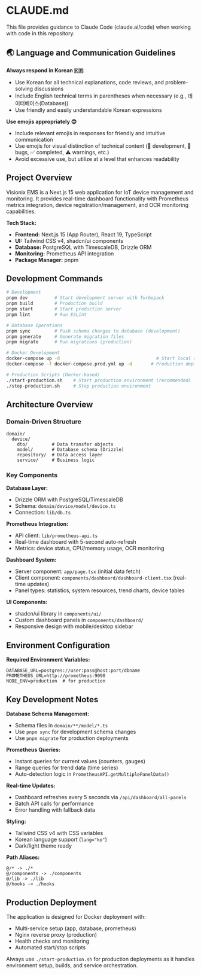 # CLAUDE.md

This file provides guidance to Claude Code (claude.ai/code) when working with code in this repository.

## 🌏 Language and Communication Guidelines

**Always respond in Korean 🇰🇷**
- Use Korean for all technical explanations, code reviews, and problem-solving discussions
- Include English technical terms in parentheses when necessary (e.g., 데이터베이스(Database))
- Use friendly and easily understandable Korean expressions

**Use emojis appropriately 😊**
- Include relevant emojis in responses for friendly and intuitive communication
- Use emojis for visual distinction of technical content (🔧 development, 🐛 bugs, ✅ completed, ⚠️ warnings, etc.)
- Avoid excessive use, but utilize at a level that enhances readability

## Project Overview

Visionix EMS is a Next.js 15 web application for IoT device management and monitoring. It provides real-time dashboard functionality with Prometheus metrics integration, device registration/management, and OCR monitoring capabilities.

**Tech Stack:**
- **Frontend:** Next.js 15 (App Router), React 19, TypeScript
- **UI:** Tailwind CSS v4, shadcn/ui components
- **Database:** PostgreSQL with TimescaleDB, Drizzle ORM
- **Monitoring:** Prometheus API integration
- **Package Manager:** pnpm

## Development Commands

```bash
# Development
pnpm dev          # Start development server with Turbopack
pnpm build        # Production build
pnpm start        # Start production server
pnpm lint         # Run ESLint

# Database Operations
pnpm sync         # Push schema changes to database (development)
pnpm generate     # Generate migration files
pnpm migrate      # Run migrations (production)

# Docker Development
docker-compose up -d                                    # Start local services (PostgreSQL, Prometheus)
docker-compose -f docker-compose.prod.yml up -d       # Production deployment

# Production Scripts (Docker-based)
./start-production.sh    # Start production environment (recommended)
./stop-production.sh     # Stop production environment
```

## Architecture Overview

### Domain-Driven Structure
```
domain/
  device/
    dto/         # Data transfer objects
    model/       # Database schema (Drizzle)
    repository/  # Data access layer
    service/     # Business logic
```

### Key Components

**Database Layer:**
- Drizzle ORM with PostgreSQL/TimescaleDB
- Schema: `domain/device/model/device.ts`
- Connection: `lib/db.ts`

**Prometheus Integration:**
- API client: `lib/prometheus-api.ts`
- Real-time dashboard with 5-second auto-refresh
- Metrics: device status, CPU/memory usage, OCR monitoring

**Dashboard System:**
- Server component: `app/page.tsx` (initial data fetch)
- Client component: `components/dashboard/dashboard-client.tsx` (real-time updates)
- Panel types: statistics, system resources, trend charts, device tables

**UI Components:**
- shadcn/ui library in `components/ui/`
- Custom dashboard panels in `components/dashboard/`
- Responsive design with mobile/desktop sidebar

## Environment Configuration

**Required Environment Variables:**
```
DATABASE_URL=postgres://user:pass@host:port/dbname
PROMETHEUS_URL=http://prometheus:9090
NODE_ENV=production  # for production
```

## Key Development Notes

**Database Schema Management:**
- Schema files in `domain/**/model/*.ts`
- Use `pnpm sync` for development schema changes
- Use `pnpm migrate` for production deployments

**Prometheus Queries:**
- Instant queries for current values (counters, gauges)
- Range queries for trend data (time series)
- Auto-detection logic in `PrometheusAPI.getMultiplePanelData()`

**Real-time Updates:**
- Dashboard refreshes every 5 seconds via `/api/dashboard/all-panels`
- Batch API calls for performance
- Error handling with fallback data

**Styling:**
- Tailwind CSS v4 with CSS variables
- Korean language support (`lang="ko"`)
- Dark/light theme ready

**Path Aliases:**
```
@/* -> ./*
@/components -> ./components
@/lib -> ./lib
@/hooks -> ./hooks
```

## Production Deployment

The application is designed for Docker deployment with:
- Multi-service setup (app, database, prometheus)
- Nginx reverse proxy (production)
- Health checks and monitoring
- Automated start/stop scripts

Always use `./start-production.sh` for production deployments as it handles environment setup, builds, and service orchestration.